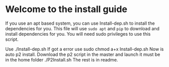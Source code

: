# Welcome to the install guide

If you use an apt based system, you can use Install-dep.sh to install the dependencies for you. This file will use `sudo apt` and `pip` to download and install dependencies for you. You will need sudo privileges to use this script.

Use ./Install-dep.sh
If got a error use sudo chmod a+x Install-dep.sh
Now is auto p2 install.
Download the p2 script in the master and launch it must be in the home folder
./P2Install.sh
The rest is in readme.
